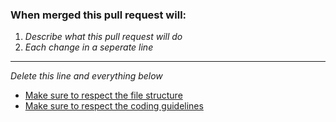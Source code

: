 ### When merged this pull request will:

1. *Describe what this pull request will do*
2. *Each change in a seperate line*

---
*Delete this line and everything below*

- [Make sure to respect the file structure](http://ace3mod.com/wiki/development/modularity-and-pbo-structure.html)
- [Make sure to respect the coding guidelines](http://ace3mod.com/wiki/development/coding-guidelines.html)
